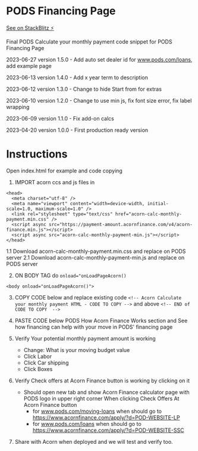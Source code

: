 # PODS Financing Page

[See on StackBlitz ⚡️](https://stackblitz.com/edit/web-platform-rgurtc)

Final PODS Calculate your monthly payment code snippet for PODS Financing Page

2023-06-27 version 1.5.0 - Add auto set dealer id for www.pods.com/loans, add example page

2023-06-13 version 1.4.0 - Add x year term to description

2023-06-12 version 1.3.0 - Change to hide Start from for extras

2023-06-10 version 1.2.0 - Change to use min js, fix font size error, fix label wrapping

2023-06-09 version 1.1.0 - Fix add-on calcs

2023-04-20 version 1.0.0 - First production ready version

# Instructions

Open index.html for example and code copying

1. IMPORT acorn ccs and js files in <head>

```
<head>
  <meta charset="utf-8" />
  <meta name="viewport" content="width=device-width, initial-scale=1.0, maximum-scale=1.0" />
  <link rel="stylesheet" type="text/css" href="acorn-calc-monthly-payment.min.css" />
  <script async src="https://payment-amount.acornfinance.com/v4/acorn-finance.min.js"></script>
  <script async src="acorn-calc-monthly-payment-min.js"></script>
</head>
```

1.1 Download acorn-calc-monthly-payment.min.css and replace on PODS server
2.1 Download acorn-calc-monthly-payment-min.js and replace on PODS server

2. ON BODY TAG do `onload="onLoadPageAcorn()`

```
<body onload="onLoadPageAcorn()">
```

3. COPY CODE below and replace existing code
   `<!-- Acorn Calculate your monthly payment HTML - CODE TO COPY -->`
   and above
   `<!-- END of CODE TO COPY  -->`

4. PASTE CODE below PODS How Acorn Finance Works section and See how financing can help with your move in PODS' financing page

5. Verify Your potential monthly payment amount is working

   - Change: What is your moving budget value
   - Click Labor
   - Click Car shipping
   - Click Boxes

6. Verify Check offers at Acorn Finance button is working by clicking on it

   - Should open new tab and show Acorn Finance calculator page with PODS logo in upper right corner
     When clicking Check Offers At Acorn Finance button
     - for www.pods.com/moving-loans when should go to https://www.acornfinance.com/apply/?d=POD-WEBSITE-LP
     - for www.pods.com/loans when should go to https://www.acornfinance.com/apply/?d=POD-WEBSITE-SSC

7. Share with Acorn when deployed and we will test and verify too.

